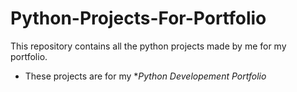 # Python-Projects-For-Portfolio
This repository contains all the python projects made by me for my portfolio.
- These projects are for my **Python Developement Portfolio*
